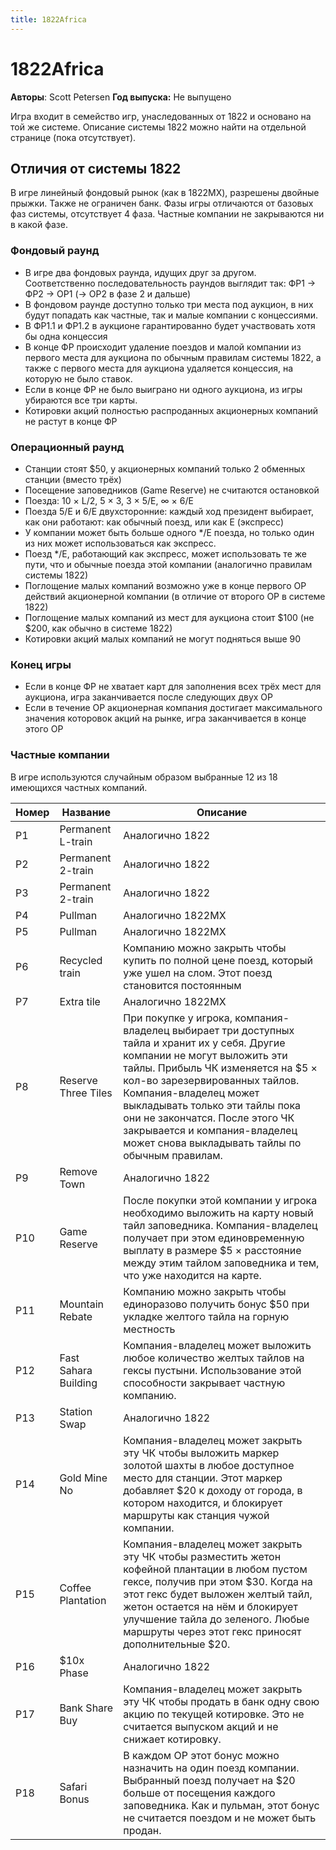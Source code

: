 ```yaml
---
title: 1822Africa
---
```


# 1822Africa

**Авторы**: Scott Petersen
**Год выпуска:** Не выпущено

Игра входит в семейство игр, унаследованных от 1822 и основано на той же системе.
Описание системы 1822 можно найти на отдельной странице (пока отсутствует).

## Отличия от системы 1822

В игре линейный фондовый рынок (как в 1822MX), разрешены двойные прыжки. Также не ограничен банк.
Фазы игры отличаются от базовых фаз системы, отсутствует 4 фаза. Частные компании не закрываются ни в какой фазе.

### Фондовый раунд

- В игре два фондовых раунда, идущих друг за другом. Соответственно последовательность раундов выглядит так:
ФР1 → ФР2 → ОР1 (→ ОР2 в фазе 2 и дальше)
- В фондовом раунде доступно только три места под аукцион, в них будут попадать как частные, так и малые компании с концессиями.
- В ФР1.1 и ФР1.2 в аукционе гарантированно будет участвовать хотя бы одна концессия
- В конце ФР происходит удаление поездов и малой компании из первого места для аукциона по обычным правилам
системы 1822, а также с первого места для аукциона удаляется концессия, на которую не было ставок.
- Если в конце ФР не было выиграно ни одного аукциона, из игры убираются все три карты.
- Котировки акций полностью распроданных акционерных компаний не растут в конце ФР

### Операционный раунд

- Станции стоят $50, у акционерных компаний только 2 обменных станции (вместо трёх)
- Посещение заповедников (Game Reserve) не считаются остановкой
- Поезда: 10 × L/2, 5 × 3, 3 × 5/E, ∞ × 6/E
- Поезда 5/E и 6/E двухсторонние: каждый ход президент выбирает, как они работают: как обычный поезд, или как E (экспресс)
- У компании может быть больше одного */E поезда, но только один из них может использоваться как экспресс.
- Поезд */E, работающий как экспресс, может использовать те же пути, что и обычные поезда этой компании
(аналогично правилам системы 1822)
- Поглощение малых компаний возможно уже в конце первого ОР действий акционерной компании
(в отличие от второго ОР в системе 1822)
- Поглощение малых компаний из мест для аукциона стоит $100 (не $200, как обычно в системе 1822)
- Котировки акций малых компаний не могут подняться выше 90

### Конец игры

- Если в конце ФР не хватает карт для заполнения всех трёх мест для аукциона, игра заканчивается после
следующих двух ОР
- Если в течение ОР акционерная компания достигает максимального значения которовок акций на рынке,
игра заканчивается в конце этого ОР

### Частные компании

В игре используются случайным образом выбранные 12 из 18 имеющихся частных компаний.

Номер | Название              | Описание
------|-----------------------|------------
P1    |	Permanent L-train     |	Аналогично 1822
P2    |	Permanent 2-train     |	Аналогично 1822
P3    |	Permanent 2-train     |	Аналогично 1822
P4    |	Pullman	              | Аналогично 1822MX
P5    |	Pullman	              | Аналогично 1822MX
P6    |	Recycled train	      | Компанию можно закрыть чтобы купить по полной цене поезд, который уже ушел на слом. Этот поезд становится постоянным
P7    |	Extra tile	          | Аналогично 1822MX
P8    |	Reserve Three Tiles	  | При покупке у игрока, компания-владелец выбирает три доступных тайла и хранит их у себя. Другие компании не могут выложить эти тайлы. Прибыль ЧК изменяется на $5 × кол-во зарезервированных тайлов. Компания-владелец может выкладывать только эти тайлы пока они не закончатся. После этого ЧК закрывается и компания-владелец может снова выкладывать тайлы по обычным правилам.
P9    |	Remove Town	          | Аналогично 1822
P10   |	Game Reserve	        |	После покупки этой компании у игрока необходимо выложить на карту новый тайл заповедника. Компания-владелец получает при этом единовременную выплату в размере $5 × расстояние между этим тайлом заповедника и тем, что уже находится на карте.
P11   |	Mountain Rebate	      |	Компанию можно закрыть чтобы единоразово получить бонус $50 при укладке желтого тайла на горную местность
P12   |	Fast Sahara Building  |	Компания-владелец может выложить любое количество желтых тайлов на гексы пустыни. Использование этой способности закрывает частную компанию.
P13   |	Station Swap	        | Аналогично 1822
P14   |	Gold Mine	No	        |	Компания-владелец может закрыть эту ЧК чтобы выложить маркер золотой шахты в любое доступное место для станции. Этот маркер добавляет $20 к доходу от города, в котором находится, и блокирует маршруты как станция чужой компании.
P15   |	Coffee Plantation	    |	Компания-владелец может закрыть эту ЧК чтобы разместить жетон кофейной плантации в любом пустом гексе, получив при этом $30. Когда на этот гекс будет выложен желтый тайл, жетон остается на нём и блокирует улучшение тайла до зеленого. Любые маршруты через этот гекс приносят дополнительные $20.
P16   |	$10x Phase	          | Аналогично 1822
P17   |	Bank Share Buy        |	Компания-владелец может закрыть эту ЧК чтобы продать в банк одну свою акцию по текущей котировке. Это не считается выпуском акций и не снижает котировку.
P18   |	Safari Bonus	        |	В каждом ОР этот бонус можно назначить на один поезд компании. Выбранный поезд получает на $20 больше от посещения каждого заповедника. Как и пульман, этот бонус не считается поездом и не может быть продан.
